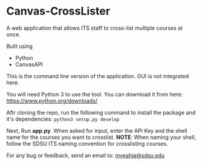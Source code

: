 # Canvas-CrossLister
A web application that allows  ITS staff to cross-list multiple courses at once. 

Built using 

- Python
- CanvasAPI 

This is the command line version of the application. GUI is not integrated here. 

You will need Python 3 to use the tool. You can download it from here:
https://www.python.org/downloads/

Aftr cloning the repo, run the following command to install the package and it's dependencies:
`python3 setup.py develop`

Next, Run **app.py**. When asked for input, enter the API Key and the shell name for the courses you want to crosslist. 
**NOTE**: When naming your shell, follow the SDSU ITS naming convention for crosslisting courses. 

For any bug or feedback, send an email to:
myeahia@sdsu.edu
